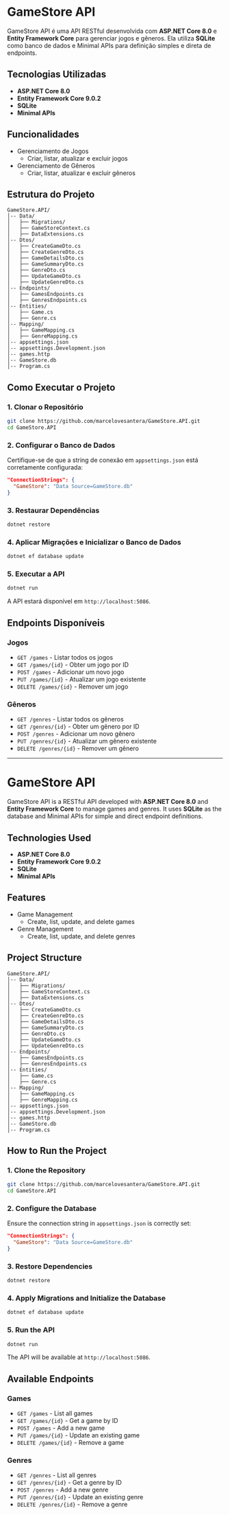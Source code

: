 # GameStore API

GameStore API é uma API RESTful desenvolvida com **ASP.NET Core 8.0** e **Entity Framework Core** para gerenciar jogos e gêneros. Ela utiliza **SQLite** como banco de dados e Minimal APIs para definição simples e direta de endpoints.

## Tecnologias Utilizadas

- **ASP.NET Core 8.0**
- **Entity Framework Core 9.0.2**
- **SQLite**
- **Minimal APIs**

## Funcionalidades

- Gerenciamento de Jogos
  - Criar, listar, atualizar e excluir jogos
- Gerenciamento de Gêneros
  - Criar, listar, atualizar e excluir gêneros

## Estrutura do Projeto

```
GameStore.API/
│-- Data/
│   ├── Migrations/
│   ├── GameStoreContext.cs
│   ├── DataExtensions.cs
│-- Dtos/
│   ├── CreateGameDto.cs
│   ├── CreateGenreDto.cs
│   ├── GameDetailsDto.cs
│   ├── GameSummaryDto.cs
│   ├── GenreDto.cs
│   ├── UpdateGameDto.cs
│   ├── UpdateGenreDto.cs
│-- Endpoints/
│   ├── GamesEndpoints.cs
│   ├── GenresEndpoints.cs
│-- Entities/
│   ├── Game.cs
│   ├── Genre.cs
│-- Mapping/
│   ├── GameMapping.cs
│   ├── GenreMapping.cs
│-- appsettings.json
│-- appsettings.Development.json
│-- games.http
│-- GameStore.db
│-- Program.cs
```

## Como Executar o Projeto

### 1. Clonar o Repositório

```sh
git clone https://github.com/marcelovesantera/GameStore.API.git
cd GameStore.API
```

### 2. Configurar o Banco de Dados

Certifique-se de que a string de conexão em `appsettings.json` está corretamente configurada:

```json
"ConnectionStrings": {
  "GameStore": "Data Source=GameStore.db"
}
```

### 3. Restaurar Dependências

```sh
dotnet restore
```

### 4. Aplicar Migrações e Inicializar o Banco de Dados

```sh
dotnet ef database update
```

### 5. Executar a API

```sh
dotnet run
```

A API estará disponível em `http://localhost:5086`.

## Endpoints Disponíveis

### Jogos

- `GET /games` - Listar todos os jogos
- `GET /games/{id}` - Obter um jogo por ID
- `POST /games` - Adicionar um novo jogo
- `PUT /games/{id}` - Atualizar um jogo existente
- `DELETE /games/{id}` - Remover um jogo

### Gêneros

- `GET /genres` - Listar todos os gêneros
- `GET /genres/{id}` - Obter um gênero por ID
- `POST /genres` - Adicionar um novo gênero
- `PUT /genres/{id}` - Atualizar um gênero existente
- `DELETE /genres/{id}` - Remover um gênero

---

# GameStore API

GameStore API is a RESTful API developed with **ASP.NET Core 8.0** and **Entity Framework Core** to manage games and genres. It uses **SQLite** as the database and Minimal APIs for simple and direct endpoint definitions.

## Technologies Used

- **ASP.NET Core 8.0**
- **Entity Framework Core 9.0.2**
- **SQLite**
- **Minimal APIs**

## Features

- Game Management
  - Create, list, update, and delete games
- Genre Management
  - Create, list, update, and delete genres

## Project Structure

```
GameStore.API/
│-- Data/
│   ├── Migrations/
│   ├── GameStoreContext.cs
│   ├── DataExtensions.cs
│-- Dtos/
│   ├── CreateGameDto.cs
│   ├── CreateGenreDto.cs
│   ├── GameDetailsDto.cs
│   ├── GameSummaryDto.cs
│   ├── GenreDto.cs
│   ├── UpdateGameDto.cs
│   ├── UpdateGenreDto.cs
│-- Endpoints/
│   ├── GamesEndpoints.cs
│   ├── GenresEndpoints.cs
│-- Entities/
│   ├── Game.cs
│   ├── Genre.cs
│-- Mapping/
│   ├── GameMapping.cs
│   ├── GenreMapping.cs
│-- appsettings.json
│-- appsettings.Development.json
│-- games.http
│-- GameStore.db
│-- Program.cs
```

## How to Run the Project

### 1. Clone the Repository

```sh
git clone https://github.com/marcelovesantera/GameStore.API.git
cd GameStore.API
```

### 2. Configure the Database

Ensure the connection string in `appsettings.json` is correctly set:

```json
"ConnectionStrings": {
  "GameStore": "Data Source=GameStore.db"
}
```

### 3. Restore Dependencies

```sh
dotnet restore
```

### 4. Apply Migrations and Initialize the Database

```sh
dotnet ef database update
```

### 5. Run the API

```sh
dotnet run
```

The API will be available at `http://localhost:5086`.

## Available Endpoints

### Games

- `GET /games` - List all games
- `GET /games/{id}` - Get a game by ID
- `POST /games` - Add a new game
- `PUT /games/{id}` - Update an existing game
- `DELETE /games/{id}` - Remove a game

### Genres

- `GET /genres` - List all genres
- `GET /genres/{id}` - Get a genre by ID
- `POST /genres` - Add a new genre
- `PUT /genres/{id}` - Update an existing genre
- `DELETE /genres/{id}` - Remove a genre
